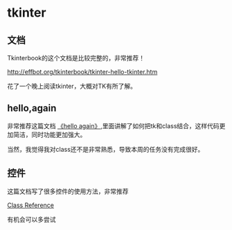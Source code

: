 # tkinter

## 文档
Tkinterbook的这个文档是比较完整的，非常推荐！

http://effbot.org/tkinterbook/tkinter-hello-tkinter.htm

花了一个晚上阅读tkinter，大概对TK有所了解。



## hello,again

非常推荐这篇文档 [《hello again》](http://effbot.org/tkinterbook/tkinter-hello-again.htm),里面讲解了如何把tk和class结合，这样代码更加简洁，同时功能更加强大。

当然，我觉得我对class还不是非常熟悉，导致本周的任务没有完成很好。


## 控件
这篇文档写了很多控件的使用方法，非常推荐

[Class Reference ](http://effbot.org/tkinterbook/tkinter-index.htm#class-reference)

有机会可以多尝试


